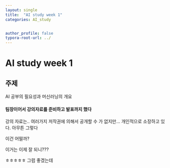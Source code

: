 ```yaml
---
layout: single
title:  "AI study week 1"
categories: AI_study


author_profile: false
typora-root-url: ../
---
```




# AI study week 1

## 주제

AI 공부의 필요성과 머신러닝의 개요

#### 팀장이어서 강의자료를 준비하고 발표까지 했다

강의 자료는.. 여러가지 저작권에 의해서 공개할 수 가 없지만... 개인적으로 소장하고 있다.  아무튼 그렇다

이건 어떨까?



이거는 이제 잘 되니???



ㅎㅎㅎㅎㅎ 그럼 좋겠는데

